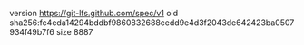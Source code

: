 version https://git-lfs.github.com/spec/v1
oid sha256:fc4eda14294bddbf9860832688cedd9e4d3f2043de642423ba0507934f49b7f6
size 8887
